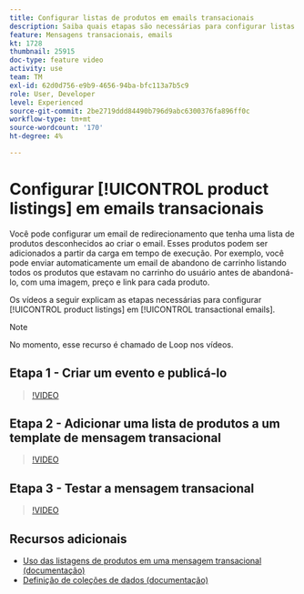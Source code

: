 ```yaml
---
title: Configurar listas de produtos em emails transacionais
description: Saiba quais etapas são necessárias para configurar listas de produtos em emails transacionais.
feature: Mensagens transacionais, emails
kt: 1728
thumbnail: 25915
doc-type: feature video
activity: use
team: TM
exl-id: 62d0d756-e9b9-4656-94ba-bfc113a7b5c9
role: User, Developer
level: Experienced
source-git-commit: 2be2719ddd84490b796d9abc6300376fa896ff0c
workflow-type: tm+mt
source-wordcount: '170'
ht-degree: 4%

---
```


# Configurar [!UICONTROL product listings] em emails transacionais

Você pode configurar um email de redirecionamento que tenha uma lista de produtos desconhecidos ao criar o email. Esses produtos podem ser adicionados a partir da carga em tempo de execução. Por exemplo, você pode enviar automaticamente um email de abandono de carrinho listando todos os produtos que estavam no carrinho do usuário antes de abandoná-lo, com uma imagem, preço e link para cada produto.

Os vídeos a seguir explicam as etapas necessárias para configurar [!UICONTROL product listings] em [!UICONTROL transactional emails].

>[!NOTE]
>
>No momento, esse recurso é chamado de Loop nos vídeos.

## Etapa 1 - Criar um evento e publicá-lo

>[!VIDEO](https://video.tv.adobe.com/v/25914?quality=12)

## Etapa 2 - Adicionar uma lista de produtos a um template de mensagem transacional

>[!VIDEO](https://video.tv.adobe.com/v/25915?quality=12)

## Etapa 3 - Testar a mensagem transacional

>[!VIDEO](https://video.tv.adobe.com/v/25916?quality=12)

## Recursos adicionais

* [Uso das listagens de produtos em uma mensagem transacional (documentação)](https://docs.adobe.com/content/help/en/campaign-standard/using/communication-channels/transactional-messaging/event-transactional-messages.html#using-product-listings-in-a-transactional-message)
* [Definição de coleções de dados (documentação)](https://docs.adobe.com/content/help/en/campaign-standard/using/administrating/configuring-channels/configuring-transactional-messaging.html#defining-data-collections)
